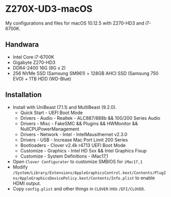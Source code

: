# Z270X-UD3-macOS
My configurations and files for macOS 10.12.5 with Z270-HD3 and i7-6700K.

## Handwara
* Intel Core i7-6700K
* Gigabyte Z270-HD3
* DDR4-2400 16G (8G x 2)
* 256 NVMe SSD (Samsung SM961) + 128GB AHCI SSD (Samsung 750 EVO) + 1TB HDD (WD-Blue)

## Installation
* Install with UniBeast (7.1.1) and MultiBeast (9.2.0).
  * Quick Start - UEFI Boot Mode
  * Drivers - Audio - Realtek - ALC887/888b && 100/200 Series Audio
  * Drivers - Misc - FakeSMC && Plugins && HWMonitor && NullCPUPowerManagement
  * Drivers - Network - Intel - IntelMausithernet v2.3.0
  * Drivers - USB - Increase Mac Port Limit 200 Series
  * Bootloaders - Clover v2.4k r4713 UEFI Boot Mode
  * Customize - Graphics - Intel HD 5xx && Intel Graphics Fixup
  * Customize - System Definitions - iMac17,1
* Open `Clover Configurater` to customize SMBIOS for `iMac17,1`
* Modify `/System/Library/Extensions/AppleGraphicsControl.kext/Contents/PlugIns/AppleGraphicsDevicePolicy.kext/Contents/Info.plist` to enable HDMI output.
* Copy `config.plist` and other things in `CLOVER` into `/EFI/CLOVER`.
